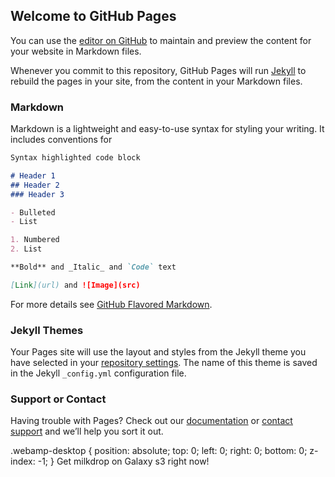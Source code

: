 ## Welcome to GitHub Pages

You can use the [editor on GitHub](https://github.com/tyl811/tyl811/edit/gh-pages/index.md) to maintain and preview the content for your website in Markdown files.

Whenever you commit to this repository, GitHub Pages will run [Jekyll](https://jekyllrb.com/) to rebuild the pages in your site, from the content in your Markdown files.

### Markdown

Markdown is a lightweight and easy-to-use syntax for styling your writing. It includes conventions for

```markdown
Syntax highlighted code block

# Header 1
## Header 2
### Header 3

- Bulleted
- List

1. Numbered
2. List

**Bold** and _Italic_ and `Code` text

[Link](url) and ![Image](src)
```

For more details see [GitHub Flavored Markdown](https://guides.github.com/features/mastering-markdown/).

### Jekyll Themes

Your Pages site will use the layout and styles from the Jekyll theme you have selected in your [repository settings](https://github.com/tyl811/tyl811/settings/pages). The name of this theme is saved in the Jekyll `_config.yml` configuration file.

### Support or Contact

Having trouble with Pages? Check out our [documentation](https://docs.github.com/categories/github-pages-basics/) or [contact support](https://support.github.com/contact) and we’ll help you sort it out.

<div id="app"></div>
<script src="https://unpkg.com/webamp"></script>
<script>
    const app = document.getElementById("app")
    const webamp = new Webamp();
    webamp.renderWhenReady(app);
</script>

.webamp-desktop {
  position: absolute;
  top: 0;
  left: 0;
  right: 0;
  bottom: 0;
  z-index: -1;
}
Get milkdrop on Galaxy s3 right now!

<!DOCTYPE html>
<html>

<head>
    <meta charset="utf-8" />
</head>

<body>
    <div id="app" style="height: 100vh">
        <!-- Webamp will attempt to center itself within this div -->
    </div>
    <script src="https://unpkg.com/webamp@1.5.0/built/webamp.bundle.min.js"></script>
    <script src="https://unpkg.com/butterchurn@2.6.7/lib/butterchurn.min.js"></script>
    <script src="https://unpkg.com/butterchurn-presets@2.4.7/lib/butterchurnPresets.min.js"></script>
    <script>
        const Webamp = window.Webamp;
        new Webamp({
            initialTracks: [{
                metaData: {
                    artist: "DJ Mike Llama",
                    title: "Llama Whippin' Intro"
                },
                // NOTE: Your audio file must be served from the same domain as your HTML
                // file, or served with permissive CORS HTTP headers:
                // https://developer.mozilla.org/en-US/docs/Web/HTTP/CORS
                url: "https://cdn.jsdelivr.net/gh/captbaritone/webamp@43434d82cfe0e37286dbbe0666072dc3190a83bc/mp3/llama-2.91.mp3",
                duration: 5.322286
            }],
            __butterchurnOptions: {
                importButterchurn: () => Promise.resolve(window.butterchurn),
                getPresets: () => {
                    const presets = window.butterchurnPresets.getPresets();
                    return Object.keys(presets).map((name) => {
                        return {
                            name,
                            butterchurnPresetObject: presets[name]
                        };
                    });
                },
                butterchurnOpen: true
            },
            __initialWindowLayout: {
                main: { position: { x: 0, y: 0 } },
                equalizer: { position: { x: 0, y: 116 } },
                playlist: { position: { x: 0, y: 232 }, size: [0, 4] },
                milkdrop: { position: { x: 275, y: 0 }, size: [7, 12] }
            }
        }).renderWhenReady(document.getElementById('app'));
    </script>
</body>

</html>
